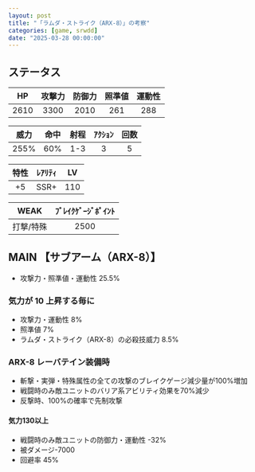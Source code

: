 ```yaml
---
layout: post
title: "「ラムダ・ストライク（ARX-8）」の考察"
categories: [game, srwdd]
date: "2025-03-28 00:00:00"
---
```


## ステータス

|  HP  | 攻撃力 | 防御力 | 照準値 | 運動性 |
| :--: | :----: | :----: | :----: | :----: |
| 2610 |  3300  |  2010  |  261   |  288   |

| 威力 | 命中 | 射程 | ｱｸｼｮﾝ | 回数 |
| :--: | :--: | :--: | :---: | :--: |
| 255% | 60%  | 1-3  |   3   |  5   |

| 特性 | ﾚｱﾘﾃｨ | LV  |
| :--: | :---: | :-: |
|  +5  | SSR+  | 110 |

| WEAK | ﾌﾞﾚｲｸｹﾞｰｼﾞﾎﾟｲﾝﾄ |
| :--: | :-------------: |
| 打撃/特殊 |      2500       |

## MAIN 【サブアーム（ARX-8）】

- 攻撃力・照準値・運動性 25.5%

### 気力が 10 上昇する毎に

- 攻撃力・運動性 8%
- 照準値 7%
- ラムダ・ストライク（ARX-8）の必殺技威力 8.5%

### ARX-8 レーバテイン装備時
- 斬撃・実弾・特殊属性の全ての攻撃のブレイクゲージ減少量が100%増加
- 戦闘時のみ敵ユニットのバリア系アビリティ効果を70%減少
- 反撃時、100%の確率で先制攻撃
#### 気力130以上
- 戦闘時のみ敵ユニットの防御力・運動性 -32%
- 被ダメージ-7000
- 回避率 45%

<canvas id="chart-1" style="background-color: #fff"></canvas>

<script src="https://cdn.jsdelivr.net/npm/chart.js"></script>
<script>
    // chart
    const MAX_MINUS_DEFAULT_KIRYOKU_DIVIDED_BY_10 = (180 - 100) / 10;
    const NUMBER_OF_BATTLES = 5;
    const ctx1 = document.getElementById('chart-1');
    new Chart(ctx1, {
        type: 'radar',
        data: {
            labels: ["HP", "攻撃力", "防御力", "照準値", "運動性", "必殺技威力", "回避率"],
            datasets: [
                {
                    label: "気力180",
                    data: [
                       // HP
                       0,
                       // 攻撃力
                       25.5 + 8 * MAX_MINUS_DEFAULT_KIRYOKU_DIVIDED_BY_10, 
                       // 防御力
                       0,
                       // 照準値
                       25.5 + 7 * MAX_MINUS_DEFAULT_KIRYOKU_DIVIDED_BY_10, 
                       // 運動性
                       25.5 + 8 * MAX_MINUS_DEFAULT_KIRYOKU_DIVIDED_BY_10,
                       // 必殺技威力
                       8.5,
                       // 回避率
                       45
                    ]
                }
            ]
        }
    });
</script>

